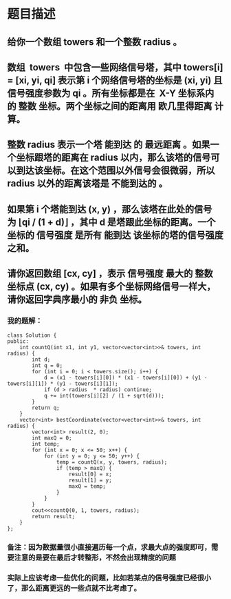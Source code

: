 # 题目描述
## 给你一个数组 towers 和一个整数 radius 。
## 数组  towers  中包含一些网络信号塔，其中 towers[i] = [xi, yi, qi] 表示第 i 个网络信号塔的坐标是 (xi, yi) 且信号强度参数为 qi 。所有坐标都是在  X-Y 坐标系内的 整数 坐标。两个坐标之间的距离用 欧几里得距离 计算。
## 整数 radius 表示一个塔 能到达 的 最远距离 。如果一个坐标跟塔的距离在 radius 以内，那么该塔的信号可以到达该坐标。在这个范围以外信号会很微弱，所以 radius 以外的距离该塔是 不能到达的 。
## 如果第 i 个塔能到达 (x, y) ，那么该塔在此处的信号为 ⌊qi / (1 + d)⌋ ，其中 d 是塔跟此坐标的距离。一个坐标的 信号强度 是所有 能到达 该坐标的塔的信号强度之和。
## 请你返回数组 [cx, cy] ，表示 信号强度 最大的 整数 坐标点 (cx, cy) 。如果有多个坐标网络信号一样大，请你返回字典序最小的 非负 坐标。
### 我的题解：
```
class Solution {
public:
    int countQ(int x1, int y1, vector<vector<int>>& towers, int radius) {
        int d;
        int q = 0;
        for (int i = 0; i < towers.size(); i++) {
            d = (x1 - towers[i][0]) * (x1 - towers[i][0]) + (y1 - towers[i][1]) * (y1 - towers[i][1]);
            if (d > radius  * radius) continue;
            q += int(towers[i][2] / (1 + sqrt(d)));       
        }
        return q;
    }
    vector<int> bestCoordinate(vector<vector<int>>& towers, int radius) {
        vector<int> result(2, 0);
        int maxQ = 0;
        int temp;
        for (int x = 0; x <= 50; x++) {
            for (int y = 0; y <= 50; y++) {
                temp = countQ(x, y, towers, radius);
                if (temp > maxQ) {
                    result[0] = x;
                    result[1] = y;
                    maxQ = temp;
                }
            }
        }
        cout<<countQ(0, 1, towers, radius);
        return result;
    }
};     
```
### **备注**：因为数据量很小直接遍历每一个点，求最大点的强度即可，需要注意的是要在最后才转整形，不然会出现精度的问题
### 实际上应该考虑一些优化的问题，比如若某点的信号强度已经很小了，那么距离更远的一些点就不比考虑了。